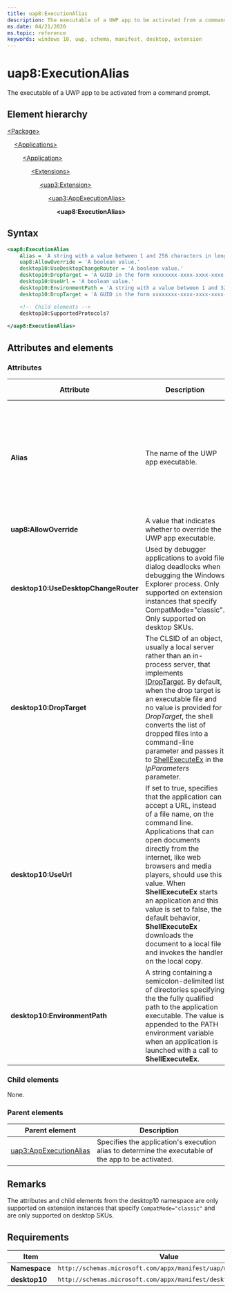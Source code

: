 ```yaml
---
title: uap8:ExecutionAlias
description: The executable of a UWP app to be activated from a command prompt (uap8:ExecutionAlias).
ms.date: 04/21/2020
ms.topic: reference
keywords: windows 10, uwp, schema, manifest, desktop, extension 
---
```


# uap8:ExecutionAlias

The executable of a UWP app to be activated from a command prompt.

## Element hierarchy

[\<Package\>](element-package.md)

&nbsp;&nbsp;&nbsp;&nbsp;[\<Applications\>](element-applications.md)

&nbsp;&nbsp;&nbsp;&nbsp; &nbsp;&nbsp;&nbsp;&nbsp;[\<Application\>](element-application.md)

&nbsp;&nbsp;&nbsp;&nbsp; &nbsp;&nbsp;&nbsp;&nbsp; &nbsp;&nbsp;&nbsp;&nbsp;[\<Extensions\>](element-extensions.md)

&nbsp;&nbsp;&nbsp;&nbsp; &nbsp;&nbsp;&nbsp;&nbsp; &nbsp;&nbsp;&nbsp;&nbsp; &nbsp;&nbsp;&nbsp;&nbsp;[\<uap3:Extension\>](element-uap3-extension.md)

&nbsp;&nbsp;&nbsp;&nbsp; &nbsp;&nbsp;&nbsp;&nbsp; &nbsp;&nbsp;&nbsp;&nbsp; &nbsp;&nbsp;&nbsp;&nbsp; &nbsp;&nbsp;&nbsp;&nbsp;[\<uap3:AppExecutionAlias\>](element-uap3-appexecutionalias.md)

&nbsp;&nbsp;&nbsp;&nbsp; &nbsp;&nbsp;&nbsp;&nbsp; &nbsp;&nbsp;&nbsp;&nbsp; &nbsp;&nbsp;&nbsp;&nbsp; &nbsp;&nbsp;&nbsp;&nbsp; &nbsp;&nbsp;&nbsp;&nbsp;**\<uap8:ExecutionAlias\>**

## Syntax

```xml
<uap8:ExecutionAlias
    Alias = 'A string with a value between 1 and 256 characters in length, that must end with ".exe", and cannot contain the following characters: <, >, :, ", |, ?, or *.'
    uap8:AllowOverride = 'A boolean value.'
    desktop10:UseDesktopChangeRouter = 'A boolean value.'
    desktop10:DropTarget = 'A GUID in the form xxxxxxxx-xxxx-xxxx-xxxx-xxxxxxxxxxxx.'
    desktop10:UseUrl = 'A boolean value.'
    desktop10:EnvironmentPath = 'A string with a value between 1 and 32767 characters in length with a non-whitespace character at its beginning and end.'
    desktop10:DropTarget = 'A GUID in the form xxxxxxxx-xxxx-xxxx-xxxx-xxxxxxxxxxxx.' >

    <!-- Child elements -->
    desktop10:SupportedProtocols?
    
</uap8:ExecutionAlias>
```

## Attributes and elements

### Attributes

| Attribute | Description | Data type | Required | Default value |
|-|-|-|-|-|
| **Alias** | The name of the UWP app executable. | A string with a value between 1 and 256 characters in length, that must end with `.exe` and cannot contain the following characters: `<`, `>`, `:`, `"`, `|`, `?`, or `*`. | Yes |  |
| **uap8:AllowOverride** | A value that indicates whether to override the UWP app executable. | A boolean value. | No |  |
| **desktop10:UseDesktopChangeRouter** | Used by debugger applications to avoid file dialog deadlocks when debugging the Windows Explorer process. Only supported on extension instances that specify CompatMode="classic". Only supported on desktop SKUs. | A boolean value. | No |  |
| **desktop10:DropTarget** | The CLSID of an object, usually a local server rather than an in-process server, that implements [IDropTarget](/windows/win32/api/oleidl/nn-oleidl-idroptarget). By default, when the drop target is an executable file and no value is provided for *DropTarget*, the shell converts the list of dropped files into a command-line parameter and passes it to [ShellExecuteEx](/windows/win32/api/shellapi/nf-shellapi-shellexecuteexw) in the *lpParameters* parameter. | A GUID in the form xxxxxxxx-xxxx-xxxx-xxxx-xxxxxxxxxxxx. | No |  |
| **desktop10:UseUrl** | If set to true, specifies that the application can accept a URL, instead of a file name, on the command line. Applications that can open documents directly from the internet, like web browsers and media players, should use this value. When **ShellExecuteEx** starts an application and this value is set to false, the default behavior, **ShellExecuteEx** downloads the document to a local file and invokes the handler on the local copy. | A boolean value. | No |  |
| **desktop10:EnvironmentPath** | A string containing a semicolon-delimited list of directories specifying the the fully qualified path to the application executable. The value is appended to the PATH environment variable when an application is launched with a call to **ShellExecuteEx**. | A string with a value between 1 and 32767 characters in length with a non-whitespace character at its beginning and end. | No |  |

### Child elements

None.

### Parent elements

| Parent element | Description |
|-|-|
| [uap3:AppExecutionAlias](element-uap3-appexecutionalias.md) | Specifies the application's execution alias to determine the executable of the app to be activated. |

## Remarks

The attributes and child elements from the desktop10 namespace are only supported on extension instances that specify `CompatMode="classic"` and are only supported on desktop SKUs.

## Requirements

| Item | Value |
|--|--|
| **Namespace** | `http://schemas.microsoft.com/appx/manifest/uap/windows10/8` |
| **desktop10** | `http://schemas.microsoft.com/appx/manifest/desktop/windows10/10` |

